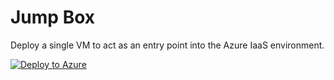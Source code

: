 # Jump Box

Deploy a single VM to act as an entry point into the Azure IaaS environment.

[![Deploy to Azure](https://azuredeploy.net/deploybutton.png)](https://azuredeploy.net/)
